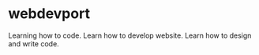 # webdevport
Learning how to code.
Learn how to develop website.
Learn how to design and write code.
